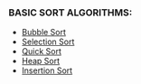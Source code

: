 ### BASIC SORT ALGORITHMS:
- [Bubble Sort](https://github.com/CSI-SCT-SB/PY_XTREME/tree/main/BeginnerBasics/SORT_ALGORITHMS/Bubble%20sort)
- [Selection Sort](https://github.com/CSI-SCT-SB/PY_XTREME/tree/main/BeginnerBasics/SORT_ALGORITHMS/SelectionSort)
- [Quick Sort](https://github.com/CSI-SCT-SB/PY_XTREME/blob/main/BeginnerBasics/SORT_ALGORITHMS/Quicksort/quicksort.ipynb)
- [Heap Sort]()
- [Insertion Sort](https://github.com/CSI-SCT-SB/PY_XTREME/blob/main/BeginnerBasics/SORT_ALGORITHMS/InsertionSort/Insertionsort.ipynb)
